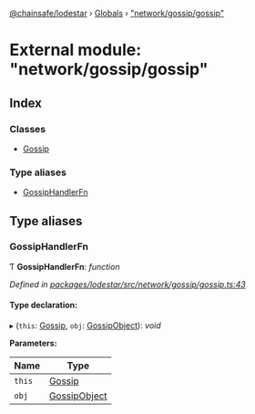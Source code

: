 [@chainsafe/lodestar](../README.md) › [Globals](../globals.md) › ["network/gossip/gossip"](_network_gossip_gossip_.md)

# External module: "network/gossip/gossip"

## Index

### Classes

* [Gossip](../classes/_network_gossip_gossip_.gossip.md)

### Type aliases

* [GossipHandlerFn](_network_gossip_gossip_.md#gossiphandlerfn)

## Type aliases

###  GossipHandlerFn

Ƭ **GossipHandlerFn**: *function*

*Defined in [packages/lodestar/src/network/gossip/gossip.ts:43](https://github.com/ChainSafe/lodestar/blob/3dee40678/packages/lodestar/src/network/gossip/gossip.ts#L43)*

#### Type declaration:

▸ (`this`: [Gossip](../classes/_network_gossip_gossip_.gossip.md), `obj`: [GossipObject](_network_gossip_interface_.md#gossipobject)): *void*

**Parameters:**

Name | Type |
------ | ------ |
`this` | [Gossip](../classes/_network_gossip_gossip_.gossip.md) |
`obj` | [GossipObject](_network_gossip_interface_.md#gossipobject) |
